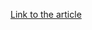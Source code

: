 [Link to the article](https://gdatasoftware.com/blog/2020/06/36129-harmful-logging-diving-into-masslogger)
